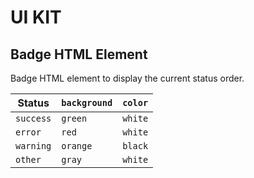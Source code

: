 # UI KIT

## Badge HTML Element

Badge HTML element to display the current status order.

| Status    | `background` | `color` |
|-----------|--------------|---------|
| `success` | `green`      | `white` |
| `error`   | `red`        | `white` |
| `warning` | `orange`     | `black` |
| `other`   | `gray`       | `white` |
